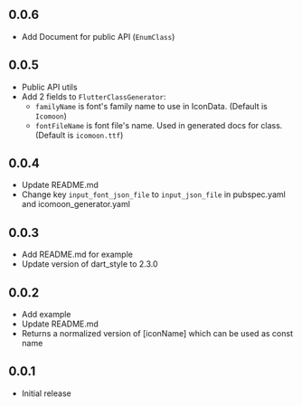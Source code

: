 ## 0.0.6
* Add Document for public API (`EnumClass`)

## 0.0.5
* Public API utils
* Add 2 fields to `FlutterClassGenerator`:
  * `familyName` is font's family name to use in IconData. (Default is `Icomoon`)
  * `fontFileName` is font file's name. Used in generated docs for class. (Default is `icomoon.ttf`)

## 0.0.4
* Update README.md
* Change key `input_font_json_file` to `input_json_file` in pubspec.yaml and icomoon_generator.yaml

## 0.0.3
* Add README.md for example
* Update version of dart_style to 2.3.0

## 0.0.2
* Add example
* Update README.md
* Returns a normalized version of [iconName] which can be used as const name

## 0.0.1

* Initial release